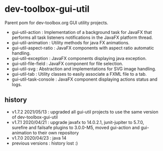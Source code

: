 <!--
  - MIT License
  -
  - Copyright © 2020 dev-toolbox.org
  -
  - Permission is hereby granted, free of charge, to any person obtaining a copy of this software and associated documentation files
  - (the "Software"), to deal in the Software without restriction, including without limitation the rights to use, copy, modify, merge, publish,
  - distribute, sublicense, and/or sell copies of the Software, and to permit persons to whom the Software is furnished to do so, subject to the
  - following conditions:
  -
  - The above copyright notice and this permission notice shall be included in all copies or substantial portions of the Software.
  -
  - THE SOFTWARE IS PROVIDED "AS IS", WITHOUT WARRANTY OF ANY KIND, EXPRESS OR IMPLIED, INCLUDING BUT NOT LIMITED TO THE WARRANTIES OF
  - MERCHANTABILITY, FITNESS FOR A PARTICULAR PURPOSE AND NONINFRINGEMENT. IN NO EVENT SHALL THE AUTHORS OR COPYRIGHT HOLDERS BE LIABLE FOR ANY
  - CLAIM, DAMAGES OR OTHER LIABILITY, WHETHER IN AN ACTION OF CONTRACT, TORT OR OTHERWISE, ARISING FROM, OUT OF OR IN CONNECTION WITH THE SOFTWARE
  - OR THE USE OR OTHER DEALINGS IN THE SOFTWARE.
  -->

dev-toolbox-gui-util
====================

Parent pom for dev-toolbox.org GUI utility projects.

- gui-util-action : Implementation of a background task for JavaFX that performs all task listeners notifications in the JavaFX platform thread.
- gui-util-animation : Utility methods for java FX animations.
- gui-util-aspect-ratio : JavaFX components with aspect ratio automatic handling.
- gui-util-exception : JavaFX components displaying java exception.
- gui-util-file-field : JavaFX component for file selection.
- gui-util-svg : Abstraction and implementations for SVG image handling.
- gui-util-tab : Utility classes to easily associate a FXML file to a tab.
- gui-util-task-console : JavaFX component displaying actions status and logs.

history
-------
- v1.7.2 2021/05/13 : upgraded all gui-util projects to use the same version of dev-toolbox-gui-util
- v1.7.1 2020/04/21 : upgrade javafx to 14.0.2.1, junit-jupiter to 5.7.0, surefire and failsafe plugins to 3.0.0-M5, moved gui-action and gui-animation to their own repository
- v1.7.0 2020/04/23 : java 14
- previous versions : history lost :)